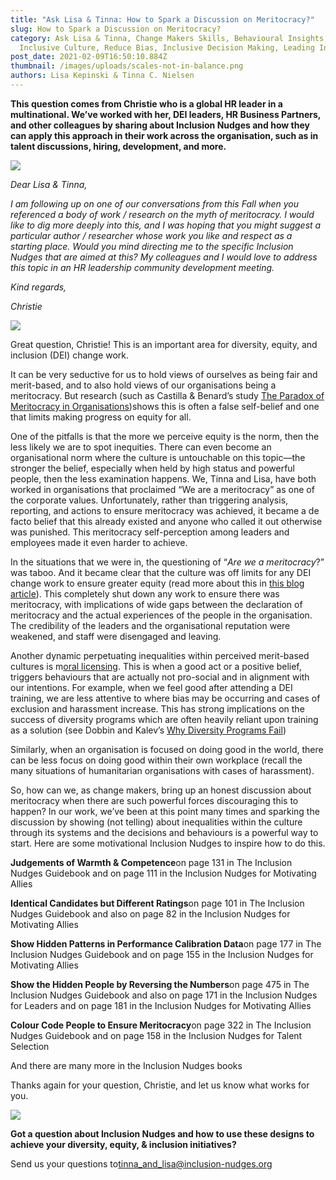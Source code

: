 ```yaml
---
title: "Ask Lisa & Tinna: How to Spark a Discussion on Meritocracy?"
slug: How to Spark a Discussion on Meritocracy?
category: Ask Lisa & Tinna, Change Makers Skills, Behavioural Insights,
  Inclusive Culture, Reduce Bias, Inclusive Decision Making, Leading Inclusively
post_date: 2021-02-09T16:50:10.884Z
thumbnail: /images/uploads/scales-not-in-balance.png
authors: Lisa Kepinski & Tinna C. Nielsen
---
```




**This question comes from Christie who is a global HR leader in a multinational. We’ve worked with her, DEI leaders, HR Business Partners, and other colleagues by sharing about Inclusion Nudges and how they can apply this approach in their work across the organisation, such as in talent discussions, hiring, development, and more.**



![](/images/uploads/dialogue-2-bubbles-with-dots.svg)

*Dear Lisa & Tinna,*

*I am following up on one of our conversations from this Fall when you referenced a body of work / research on the myth of meritocracy. I would like to dig more deeply into this, and I was hoping that you might suggest a particular author / researcher whose work you like and respect as a starting place. Would you mind directing me to the specific Inclusion Nudges that are aimed at this? My colleagues and I would love to address this topic in an HR leadership community development meeting.*

*Kind regards,*

*Christie*

![](/images/uploads/question-mark-in-speech-bubble.svg)

Great question, Christie! This is an important area for diversity, equity, and inclusion (DEI) change work.



It can be very seductive for us to hold views of ourselves as being fair and merit-based, and to also hold views of our organisations being a meritocracy. But research (such as Castilla & Benard’s study [The Paradox of Meritocracy in Organisations](<>))shows this is often a false self-belief and one that limits making progress on equity for all.



One of the pitfalls is that the more we perceive equity is the norm, then the less likely we are to spot inequities. There can even become an organisational norm where the culture is untouchable on this topic—the stronger the belief, especially when held by high status and powerful people, then the less examination happens. We, Tinna and Lisa, have both worked in organisations that proclaimed “We are a meritocracy” as one of the corporate values. Unfortunately, rather than triggering analysis, reporting, and actions to ensure meritocracy was achieved, it became a de facto belief that this already existed and anyone who called it out otherwise was punished. This meritocracy self-perception among leaders and employees made it even harder to achieve.



In the situations that we were in, the questioning of “*Are we a meritocracy*?” was taboo. And it became clear that the culture was off limits for any DEI change work to ensure greater equity (read more about this in [this blog article](<>)). This completely shut down any work to ensure there was meritocracy, with implications of wide gaps between the declaration of meritocracy and the actual experiences of the people in the organisation. The credibility of the leaders and the organisational reputation were weakened, and staff were disengaged and leaving.

Another dynamic perpetuating inequalities within perceived merit-based cultures is m[oral licensing](<>). This is when a good act or a positive belief, triggers behaviours that are actually not pro-social and in alignment with our intentions. For example, when we feel good after attending a DEI training, we are less attentive to where bias may be occurring and cases of exclusion and harassment increase. This has strong implications on the success of diversity programs which are often heavily reliant upon training as a solution (see Dobbin and Kalev’s [Why Diversity Programs Fail](<>))

Similarly, when an organisation is focused on doing good in the world, there can be less focus on doing good within their own workplace (recall the many situations of humanitarian organisations with cases of harassment).

So, how can we, as change makers, bring up an honest discussion about meritocracy when there are such powerful forces discouraging this to happen? In our work, we’ve been at this point many times and sparking the discussion by showing (not telling) about inequalities within the culture through its systems and the decisions and behaviours is a powerful way to start. Here are some motivational Inclusion Nudges to inspire how to do this.



**Judgements of Warmth & Competence**on page 131 in The Inclusion Nudges Guidebook and on page 111 in the Inclusion Nudges for Motivating Allies



**Identical Candidates but Different Ratings**on page 101 in The Inclusion Nudges Guidebook and also on page 82 in the Inclusion Nudges for Motivating Allies



**Show Hidden Patterns in Performance Calibration Data**on page 177 in The Inclusion Nudges Guidebook and on page 155 in the Inclusion Nudges for Motivating Allies



**Show the Hidden People by Reversing the Numbers**on page 475 in The Inclusion Nudges Guidebook and also on page 171 in the Inclusion Nudges for Leaders and on page 181 in the Inclusion Nudges for Motivating Allies



**Colour Code People to Ensure Meritocracy**on page 322 in The Inclusion Nudges Guidebook and on page 158 in the Inclusion Nudges for Talent Selection

And there are many more in the Inclusion Nudges books



Thanks again for your question, Christie, and let us know what works for you.



![](/images/uploads/handwritten-two-names.jpg)

**Got a question about Inclusion Nudges and how to use these designs to achieve your diversity, equity, & inclusion initiatives?**

Send us your questions to[tinna_and_lisa@inclusion-nudges.org](mailto:tinna_and_lisa@inclusion-nudges.org)







[](<>)